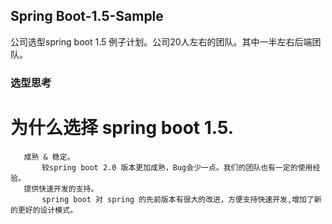 ## Spring Boot-1.5-Sample
公司选型spring boot 1.5 例子计划。公司20人左右的团队。其中一半左右后端团队。

### 选型思考
# 为什么选择 spring boot 1.5.
```
   成熟 & 稳定。
       较spring boot 2.0 版本更加成熟，Bug会少一点。我们的团队也有一定的使用经验。
   提供快速开发的支持。
       spring boot 对 spring 的先前版本有很大的改进，方便支持快速开发,增加了新的更好的设计模式。
```   

